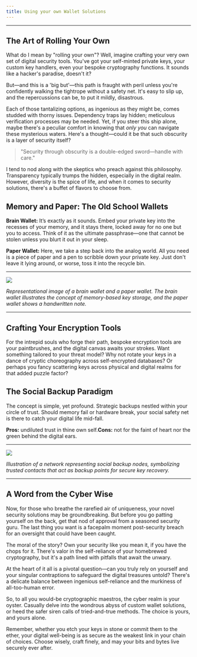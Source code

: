 ```yaml
---
title: Using your own Wallet Solutions
---
```


---

## The Art of Rolling Your Own

What do I mean by "rolling your own"? Well, imagine crafting your very own set of digital security tools. You've got your self-minted private keys, your custom key handlers, even your bespoke cryptography functions. It sounds like a hacker's paradise, doesn't it?

But—and this is a 'big but'—this path is fraught with peril unless you're confidently walking the tightrope without a safety net. It's easy to slip up, and the repercussions can be, to put it mildly, disastrous.

Each of those tantalizing options, as ingenious as they might be, comes studded with thorny issues. Dependency traps lay hidden; meticulous verification processes may be needed. Yet, if you steer this ship alone, maybe there's a peculiar comfort in knowing that _only you_ can navigate these mysterious waters. Here's a thought—could it be that such obscurity is a layer of security itself?

> "Security through obscurity is a double-edged sword—handle with care."

I tend to nod along with the skeptics who preach against this philosophy. Transparency typically trumps the hidden, especially in the digital realm. However, diversity is the spice of life, and when it comes to security solutions, there's a buffet of flavors to choose from.

## Memory and Paper: The Old School Wallets

**Brain Wallet:** It’s exactly as it sounds. Embed your private key into the recesses of your memory, and it stays there, locked away for no one but you to access. Think of it as the ultimate passphrase—one that cannot be stolen unless you blurt it out in your sleep.

**Paper Wallet:** Here, we take a step back into the analog world. All you need is a piece of paper and a pen to scribble down your private key. Just don't leave it lying around, or worse, toss it into the recycle bin.

---

![](https://cdn.videotap.com/618/screenshots/RPoqy5n3jezzfSw4f27y-50.75.png)

_Representational image of a brain wallet and a paper wallet. The brain wallet illustrates the concept of memory-based key storage, and the paper wallet shows a handwritten note._

---

## Crafting Your Encryption Tools

For the intrepid souls who forge their path, bespoke encryption tools are your paintbrushes, and the digital canvas awaits your strokes. Want something tailored to your threat model? Why not rotate your keys in a dance of cryptic choreography across self-encrypted databases? Or perhaps you fancy scattering keys across physical and digital realms for that added puzzle factor?

## The Social Backup Paradigm

The concept is simple, yet profound. Strategic backups nestled within your circle of trust. Should memory fail or hardware break, your social safety net is there to catch your digital life mid-fall.

**Pros:** undiluted trust in thine own self.**Cons:** not for the faint of heart nor the green behind the digital ears.

---

![](https://cdn.videotap.com/618/screenshots/srU6kG1VJMKVwFw8xXgQ-73.31.png)

_Illustration of a network representing social backup nodes, symbolizing trusted contacts that act as backup points for secure key recovery._

---

## A Word from the Cyber Wise

Now, for those who breathe the rarefied air of uniqueness, your novel security solutions may be groundbreaking. But before you go patting yourself on the back, get that nod of approval from a seasoned security guru. The last thing you want is a facepalm moment post-security breach for an oversight that could have been caught.

The moral of the story? Own your security like you mean it, if you have the chops for it. There's valor in the self-reliance of your homebrewed cryptography, but it's a path lined with pitfalls that await the unwary.

At the heart of it all is a pivotal question—can you truly rely on yourself and your singular contraptions to safeguard the digital treasures untold? There's a delicate balance between ingenious self-reliance and the murkiness of all-too-human error.

So, to all you would-be cryptographic maestros, the cyber realm is your oyster. Casually delve into the wondrous abyss of custom wallet solutions, or heed the safer siren calls of tried-and-true methods. The choice is yours, and yours alone.

Remember, whether you etch your keys in stone or commit them to the ether, your digital well-being is as secure as the weakest link in your chain of choices. Choose wisely, craft finely, and may your bits and bytes live securely ever after.
